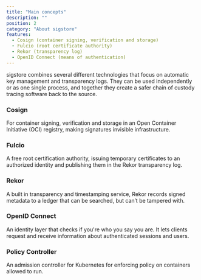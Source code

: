 ```yaml
---
title: "Main concepts"
description: ""
position: 2
category: "About sigstore"
features:
  - Cosign (container signing, verification and storage)
  - Fulcio (root certificate authority)
  - Rekor (transparency log)
  - OpenID Connect (means of authentication)
---
```


sigstore combines several different technologies that focus on automatic key management and transparency logs. They can be used independently or as one single process, and together they create a safer chain of custody tracing software back to the source.

<list :items="features" type="info"></list>

### Cosign

For container signing, verification and storage in an Open Container Initiative (OCI) registry, making signatures invisible infrastructure.

### Fulcio

A free root certification authority, issuing temporary certificates to an authorized identity and publishing them in the Rekor transparency log.

### Rekor

A built in transparency and timestamping service, Rekor records signed metadata to a ledger that can be searched, but can’t be tampered with.

### OpenID Connect

An identity layer that checks if you're who you say you are. It lets clients request and receive information about authenticated sessions and users.

### Policy Controller

An admission controller for Kubernetes for enforcing policy on
containers allowed to run.
